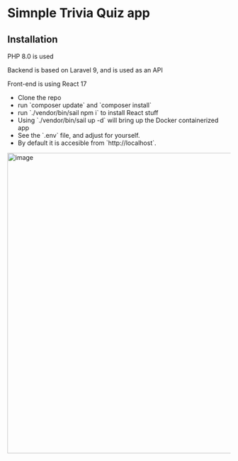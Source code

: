<h1>Simnple Trivia Quiz app</h1>

<h2>Installation</h2>
<p>PHP 8.0 is used</p>
<p>Backend is based on Laravel 9, and is used as an API</p>
<p>Front-end is using React 17</p>
<ul>
  <li>Clone the repo</li>
  <li>run `composer update` and `composer install`</li>
  <li>run `./vendor/bin/sail npm i` to install React stuff</li>
  <li>Using `./vendor/bin/sail up -d` will bring up the Docker containerized app</li>
  <li>See the `.env` file, and adjust for yourself.</li>
  <li>By default it is accesible from `http://localhost`.</li>
</ul>
<img width="677" alt="image" src="https://user-images.githubusercontent.com/15871698/201637642-09d5182a-6b8a-4027-af4c-356d375bc9b4.png">

